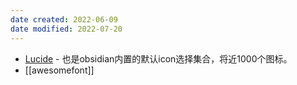 ```yaml
---
date created: 2022-06-09
date modified: 2022-07-20
---
```

- [Lucide](https://lucide.dev/) - 也是obsidian内置的默认icon选择集合，将近1000个图标。
- [[awesomefont]]
